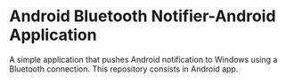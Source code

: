 <h1>Android Bluetooth Notifier-Android Application</h1>
A simple application that pushes Android notification to Windows using a Bluetooth connection. This repository consists in Android app.
 